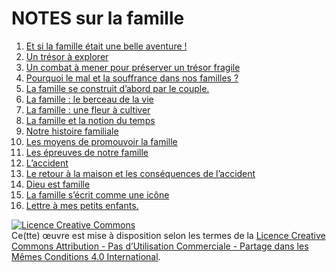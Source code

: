 NOTES sur la famille
====================


1. [Et si la famille était une belle aventure !](../../wiki/chap01)
2. [Un trésor à explorer](../../wiki/chap02)
3. [Un combat à mener pour préserver un trésor fragile](../../wiki/chap03)
4. [Pourquoi le mal et la souffrance dans nos familles ?](../../wiki/chap04)
5. [La famille se construit d’abord par le couple.](../../wiki/chap05)
6. [La famille : le berceau de la vie](../../wiki/chap06)
7. [La famille : une fleur à cultiver](../../wiki/chap07)
8. [La famille et la notion du temps](../../wiki/chap08)
9. [Notre histoire familiale](../../wiki/chap09)
10. [Les moyens de promouvoir la famille](../../wiki/chap10)
11. [Les épreuves de notre famille](../../wiki/chap11)
12. [L’accident](../../wiki/chap12)
13. [Le retour à la maison et les conséquences de l’accident](../../wiki/chap13)
14. [Dieu est famille](../../wiki/chap14)
15. [La famille s’écrit comme une icône](../../wiki/chap15)
16. [Lettre à mes petits enfants.](../../wiki/chap16)


<a rel="license" href="http://creativecommons.org/licenses/by-nc-sa/4.0/"><img alt="Licence Creative Commons" style="border-width:0" src="https://i.creativecommons.org/l/by-nc-sa/4.0/88x31.png" /></a><br />Ce(tte) œuvre est mise à disposition selon les termes de la <a rel="license" href="http://creativecommons.org/licenses/by-nc-sa/4.0/">Licence Creative Commons Attribution - Pas d’Utilisation Commerciale - Partage dans les Mêmes Conditions 4.0 International</a>.

